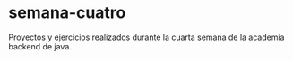 # semana-cuatro
Proyectos y ejercicios realizados durante la cuarta semana de la academia backend de java.
